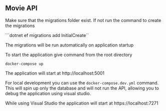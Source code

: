 ## Movie API

Make sure that the migrations folder exist. If not run the command to create the migrations

```dotnet ef migrations add InitialCreate``

The migrations will be run automatically on application startup

To start the application give command from the root directory

```docker-compose up```

The application will start at http://localhost:5001

For local development you can use the ```docker-compose.dev.yml``` command. This will spin up only the database and will not run the API, allowing you to debug the application using visual studio.

While using Visual Studio the application will start at https://localhost:7271

